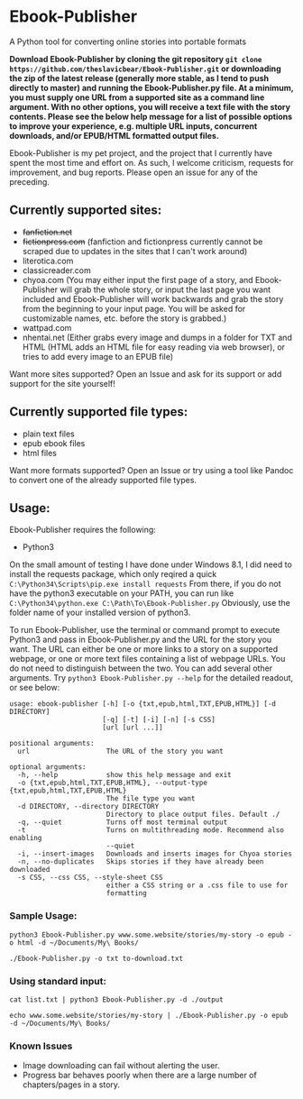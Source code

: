 # Ebook-Publisher
A Python tool for converting online stories into portable formats

**Download Ebook-Publisher by cloning the git repository `git clone https://github.com/theslavicbear/Ebook-Publisher.git` or downloading the zip of the latest release (generally more stable, as I tend to push directly to master) and running the Ebook-Publisher.py file. At a minimum, you must supply one URL from a supported site as a command line argument. With no other options, you will receive a text file with the story contents. Please see the below help message for a list of possible options to improve your experience, e.g. multiple URL inputs, concurrent downloads, and/or EPUB/HTML formatted output files.**

Ebook-Publisher is my pet project, and the project that I currently have spent the most time and effort on. As such, I welcome criticism, requests for improvement, and bug reports. Please open an issue for any of the preceding.

## Currently supported sites:
* ~~fanfiction.net~~
* ~~fictionpress.com~~ (fanfiction and fictionpress currently cannot be scraped due to updates in the sites that I can't work around)
* literotica.com
* classicreader.com
* chyoa.com (You may either input the first page of a story, and Ebook-Publisher will grab the whole story, or input the last page you want included and Ebook-Publisher will work backwards and grab the story from the beginning to your input page. You will be asked for customizable names, etc. before the story is grabbed.)
* wattpad.com
* nhentai.net (Either grabs every image and dumps in a folder for TXT and HTML (HTML adds an HTML file for easy reading via web browser), or tries to add every image to an EPUB file)

Want more sites supported? Open an Issue and ask for its support or add support for the site yourself! 

  
## Currently supported file types:
* plain text files
* epub ebook files
* html files
  
Want more formats supported? Open an Issue or try using a tool like Pandoc to convert one of the already supported file types.
 
## Usage:

Ebook-Publisher requires the following:
* Python3

On the small amount of testing I have done under Windows 8.1, I did need to install the requests package, which only reqired a quick `C:\Python34\Scripts\pip.exe install requests` From there, if you do not have the python3 executable on your PATH, you can run like `C:\Python34\python.exe C:\Path\To\Ebook-Publisher.py` Obviously, use the folder name of your installed version of python3. 

To run Ebook-Publisher, use the terminal or command prompt to execute Python3 and pass in Ebook-Publisher.py and the URL for the story you want. The URL can either be one or more links to a story on a supported webpage, or one or more text files containing a list of webpage URLs. You do not need to distinguish between the two. You can add several other arguments. Try `python3 Ebook-Publisher.py --help` for the detailed readout, or see below:

```
usage: ebook-publisher [-h] [-o {txt,epub,html,TXT,EPUB,HTML}] [-d DIRECTORY]
                       [-q] [-t] [-i] [-n] [-s CSS]
                       [url [url ...]]

positional arguments:
  url                   The URL of the story you want

optional arguments:
  -h, --help            show this help message and exit
  -o {txt,epub,html,TXT,EPUB,HTML}, --output-type {txt,epub,html,TXT,EPUB,HTML}
                        The file type you want
  -d DIRECTORY, --directory DIRECTORY
                        Directory to place output files. Default ./
  -q, --quiet           Turns off most terminal output
  -t                    Turns on multithreading mode. Recommend also enabling
                        --quiet
  -i, --insert-images   Downloads and inserts images for Chyoa stories
  -n, --no-duplicates   Skips stories if they have already been downloaded
  -s CSS, --css CSS, --style-sheet CSS
                        either a CSS string or a .css file to use for
                        formatting

```  

                        
### Sample Usage:

`python3 Ebook-Publisher.py www.some.website/stories/my-story -o epub -o html -d ~/Documents/My\ Books/`

`./Ebook-Publisher.py -o txt to-download.txt`

### Using standard input:

`cat list.txt | python3 Ebook-Publisher.py -d ./output`

`echo www.some.website/stories/my-story | ./Ebook-Publisher.py -o epub -d ~/Documents/My\ Books/`

### Known Issues

* Image downloading can fail without alerting the user.
* Progress bar behaves poorly when there are a large number of chapters/pages in a story.
